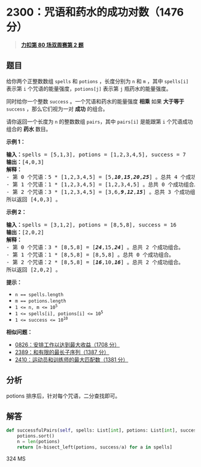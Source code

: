 # 2300：咒语和药水的成功对数（1476 分）


> <u>**[力扣第 80 场双周赛第 2 题](https://leetcode.cn/problems/successful-pairs-of-spells-and-potions/)**</u>

## 题目

<p>给你两个正整数数组 <code>spells</code> 和 <code>potions</code> ，长度分别为 <code>n</code> 和 <code>m</code> ，其中 <code>spells[i]</code> 表示第 <code>i</code> 个咒语的能量强度，<code>potions[j]</code> 表示第 <code>j</code> 瓶药水的能量强度。</p>

<p>同时给你一个整数 <code>success</code> 。一个咒语和药水的能量强度 <strong>相乘</strong> 如果 <strong>大于等于</strong> <code>success</code> ，那么它们视为一对 <strong>成功</strong> 的组合。</p>

<p>请你返回一个长度为 <code>n</code> 的整数数组<em> </em><code>pairs</code>，其中<em> </em><code>pairs[i]</code> 是能跟第 <code>i</code> 个咒语成功组合的 <b>药水</b> 数目。</p>



<p><strong>示例 1：</strong></p>

<pre><b>输入：</b>spells = [5,1,3], potions = [1,2,3,4,5], success = 7
<b>输出：</b>[4,0,3]
<strong>解释：</strong>
- 第 0 个咒语：5 * [1,2,3,4,5] = [5,<em><strong>10</strong></em>,<em><strong>15</strong></em>,<em><strong>20</strong></em>,<em><strong>25</strong></em>] 。总共 4 个成功组合。
- 第 1 个咒语：1 * [1,2,3,4,5] = [1,2,3,4,5] 。总共 0 个成功组合。
- 第 2 个咒语：3 * [1,2,3,4,5] = [3,6,<em><strong>9</strong></em>,<em><strong>12</strong></em>,<em><strong>15</strong></em>] 。总共 3 个成功组合。
所以返回 [4,0,3] 。
</pre>

<p><strong>示例 2：</strong></p>

<pre><b>输入：</b>spells = [3,1,2], potions = [8,5,8], success = 16
<b>输出：</b>[2,0,2]
<strong>解释：</strong>
- 第 0 个咒语：3 * [8,5,8] = [<em><strong>24</strong></em>,15,<em><strong>24</strong></em>] 。总共 2 个成功组合。
- 第 1 个咒语：1 * [8,5,8] = [8,5,8] 。总共 0 个成功组合。
- 第 2 个咒语：2 * [8,5,8] = [<em><strong>16</strong></em>,10,<em><strong>16</strong></em>] 。总共 2 个成功组合。
所以返回 [2,0,2] 。
</pre>



<p><strong>提示：</strong></p>

<ul>
<li><code>n == spells.length</code></li>
<li><code>m == potions.length</code></li>
<li><code>1 &lt;= n, m &lt;= 10<sup>5</sup></code></li>
<li><code>1 &lt;= spells[i], potions[i] &lt;= 10<sup>5</sup></code></li>
<li><code>1 &lt;= success &lt;= 10<sup>10</sup></code></li>
</ul>


**相似问题：**
- [0826：安排工作以达到最大收益（1708 分）](/leetcode/0826)
- [2389：和有限的最长子序列（1387 分）](/leetcode/2389)
- [2410：运动员和训练师的最大匹配数（1381 分）](/leetcode/2410)


## 分析

potions 排序后，针对每个咒语，二分查找即可。

## 解答

```python
def successfulPairs(self, spells: List[int], potions: List[int], success: int) -> List[int]:
	potions.sort()
	n = len(potions)
	return [n-bisect_left(potions, success/a) for a in spells]
```
324 MS
